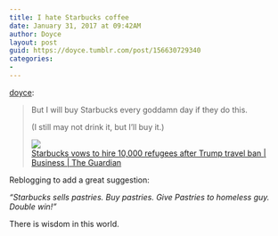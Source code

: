 ```yaml
---
title: I hate Starbucks coffee
date: January 31, 2017 at 09:42AM
author: Doyce
layout: post
guid: https://doyce.tumblr.com/post/156630729340
categories:
- 
--- 
```


<p><a href="https://doyce.tumblr.com/post/156581460935/i-hate-starbucks-coffee" class="tumblr_blog" target="_blank">doyce</a>:</p>

<blockquote>
<p>But I will buy Starbucks every goddamn day if they do this. </p>
<p>(I still may not drink it, but I’ll buy it.) </p>
<p><a href="https://www.theguardian.com/business/2017/jan/30/trump-travel-ban-starbucks-hire-10000-refugees?utm_source=esp&amp;utm_medium=Email&amp;utm_campaign=GU+Today+USA+-+Collections+2017&amp;utm_term=210916&amp;subid=21331424&amp;CMP=GT_US_collection" target="_blank"><img style="display:block;" src="https://lh3.googleusercontent.com/proxy/ob1Tj3h0BIIqeH8Vf-_pWG2ZJcD7rU_EBsOXWakrV2VC9AnFSgxGnM9Hoa1TZwC_dScyFn-k3pjtgzPSUX_yD7IKFT_ldxUMU3D4ykhU9F1U6K_7bMmdQZVBrjrHacOyltb2MklXCFDAdXDvaoosj_1QJfS4ifBvheOkMWidOVXhyNljJ2cG-DZWBzqUW8Xo97BxnCqjg935xN2-CnHWEdZkPqf5LlGYdhJk39E73pVCMojAGg5ZL669dExcl9C0QRTbniSlWnFx4vDMA0ivhi43ZhIHS9CzcEMK4nmFZB5ITTOv7_QVmchGmOxpvaLLYARQe2cin7TPWv98aNVcOIfKYJEWwBT16hjxO-DtSOiCbnmI5K8BWPqIRhjECZipsMeIEK2rfdFywtHk5z1Pa7E9-B8LMcudkZ4cEVUmqUMD_g4D55wxSTRZJ05-TrbVvaZH3nN_5wu-0Q=w506-h910" border="0"/>Starbucks vows to hire 10,000 refugees after Trump travel ban | Business | The Guardian</a></p>
</blockquote>

<p>Reblogging to add a great suggestion:</p>

<p><em>&ldquo;Starbucks sells pastries. Buy pastries. Give Pastries to homeless guy. Double win!&rdquo;</em></p>

<p>There is wisdom in this world.</p> 
